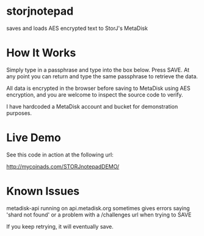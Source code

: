 # storjnotepad
saves and loads AES encrypted text to StorJ's MetaDisk

#
# How It Works

Simply type in a passphrase and type into the box below. Press SAVE. At any point you can return and type the same passphrase to retrieve the data.

All data is encrypted in the browser before saving to MetaDisk using AES encryption, and you are welcome to inspect the source code to verify.

I have hardcoded a MetaDisk account and bucket for demonstration purposes.



#
# Live Demo

See this code in action at the following url:

http://mycoinads.com/STORJnotepadDEMO/


#
# Known Issues

metadisk-api running on api.metadisk.org sometimes gives errors saying 'shard not found' or a problem with a /challenges url when trying to SAVE

If you keep retrying, it will eventually save. 